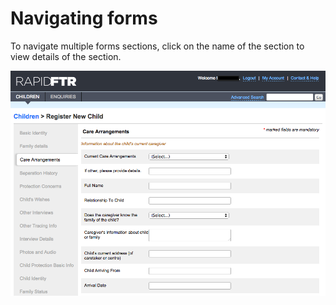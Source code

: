 # Navigating forms

To navigate multiple forms sections, click on the name of the section to view details of the section.

![](../assets/images/rapidftr-web-navigate-form-sections.png)
